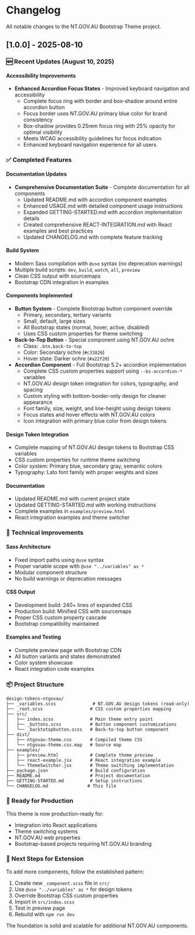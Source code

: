 # Changelog

All notable changes to the NT.GOV.AU Bootstrap Theme project.

## [1.0.0] - 2025-08-10

### 🆕 Recent Updates (August 10, 2025)

#### Accessibility Improvements

- **Enhanced Accordion Focus States** - Improved keyboard navigation and accessibility
  - Complete focus ring with border and box-shadow around entire accordion button
  - Focus border uses NT.GOV.AU primary blue color for brand consistency
  - Box-shadow provides 0.25rem focus ring with 25% opacity for optimal visibility
  - Meets WCAG accessibility guidelines for focus indication
  - Enhanced keyboard navigation experience for all users

### ✅ Completed Features

#### Documentation Updates

- **Comprehensive Documentation Suite** - Complete documentation for all components
  - Updated README.md with accordion component examples
  - Enhanced USAGE.md with detailed component usage instructions
  - Expanded GETTING-STARTED.md with accordion implementation details
  - Created comprehensive REACT-INTEGRATION.md with React examples and best practices
  - Updated CHANGELOG.md with complete feature tracking

#### Build System

- Modern Sass compilation with `@use` syntax (no deprecation warnings)
- Multiple build scripts: `dev`, `build`, `watch`, `all`, `preview`
- Clean CSS output with sourcemaps
- Bootstrap CDN integration in examples

#### Components Implemented

- **Button System** - Complete Bootstrap button component override
  - Primary, secondary, tertiary variants
  - Small, default, large sizes
  - All Bootstrap states (normal, hover, active, disabled)
  - Uses CSS custom properties for theme switching
- **Back-to-Top Button** - Special component using NT.GOV.AU ochre
  - Class: `.btn.back-to-top`
  - Color: Secondary ochre (`#c33826`)
  - Hover state: Darker ochre (`#a22f20`)
- **Accordion Component** - Full Bootstrap 5.2+ accordion implementation
  - Complete CSS custom properties support using `--bs-accordion-*` variables
  - NT.GOV.AU design token integration for colors, typography, and spacing
  - Custom styling with bottom-border-only design for cleaner appearance
  - Font family, size, weight, and line-height using design tokens
  - Focus states and hover effects with NT.GOV.AU colors
  - Icon integration with primary blue color from design tokens

#### Design Token Integration

- Complete mapping of NT.GOV.AU design tokens to Bootstrap CSS variables
- CSS custom properties for runtime theme switching
- Color system: Primary blue, secondary gray, semantic colors
- Typography: Lato font family with proper weights and sizes

#### Documentation

- Updated README.md with current project state
- Updated GETTING-STARTED.md with working instructions
- Complete examples in `examples/preview.html`
- React integration examples and theme switcher

### 🔧 Technical Improvements

#### Sass Architecture

- Fixed import paths using `@use` syntax
- Proper variable scope with `@use "../variables" as *`
- Modular component structure
- No build warnings or deprecation messages

#### CSS Output

- Development build: 240+ lines of expanded CSS
- Production build: Minified CSS with sourcemaps
- Proper CSS custom property cascade
- Bootstrap compatibility maintained

#### Examples and Testing

- Complete preview page with Bootstrap CDN
- All button variants and states demonstrated
- Color system showcase
- React integration code examples

### 📦 Project Structure

```
design-tokens-ntgovau/
├── _variables.scss              # NT.GOV.AU design tokens (read-only)
├── _root.scss                  # CSS custom properties mapping
├── src/
│   ├── index.scss              # Main theme entry point
│   ├── _buttons.scss           # Button component customizations
│   └── _backtotopbutton.scss   # Back-to-top button component
├── dist/
│   ├── ntgovau-theme.css       # Compiled theme CSS
│   └── ntgovau-theme.css.map   # Source map
├── examples/
│   ├── preview.html            # Complete theme preview
│   ├── react-example.jsx       # React integration example
│   └── ThemeSwitcher.jsx       # Theme switching implementation
├── package.json                # Build configuration
├── README.md                   # Project documentation
├── GETTING-STARTED.md          # Setup instructions
└── CHANGELOG.md               # This file
```

### 🎯 Ready for Production

This theme is now production-ready for:

- Integration into React applications
- Theme switching systems
- NT.GOV.AU web properties
- Bootstrap-based projects requiring NT.GOV.AU branding

### 🔄 Next Steps for Extension

To add more components, follow the established pattern:

1. Create new `_component.scss` file in `src/`
2. Use `@use "../variables" as *` for design tokens
3. Override Bootstrap CSS custom properties
4. Import in `src/index.scss`
5. Test in preview page
6. Rebuild with `npm run dev`

The foundation is solid and scalable for additional NT.GOV.AU components.
